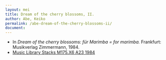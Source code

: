 ```yaml
---
layout: mei
title: Dream of the cherry blossoms, II.
author: Abe, Keiko
permalink: /abe-dream-of-the-cherry-blossoms-ii/
document:
---
```


- In *Dream of the cherry blossoms: für Marimba = for marimba.* Frankfurt: Musikverlag Zimmermann, 1984.
- <a href="https://tufts.primo.exlibrisgroup.com/permalink/01TUN_INST/1kc9gia/alma991018314424803851" target="_blank">Music Library Stacks M175.X6 A23 1984</a>
